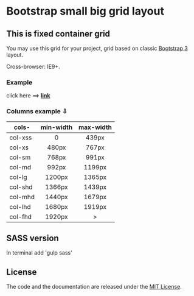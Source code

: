 # Bootstrap small big grid layout

## This is fixed container grid

You may use this grid for your project, grid based on classic <a href="https://getbootstrap.com/docs/3.3/css/#grid" target="_blank">Bootstrap 3</a> layout.

Cross-browser: IE9+.

### Example

click here ==> **[link](https://arhell.github.io/bootstrap-small-big-grid/)**

### Columns example &#8681;

| cols-   	| min-width 	| max-width 	|
|---------	|:---------:	|:---------:	|
| col-xss 	|     0     	|   439px   	|
| col-xs  	|   480px   	|   767px   	|
| col-sm  	|   768px   	|   991px   	|
| col-md  	|   992px   	|   1199px  	|
| col-lg  	|   1200px  	|   1365px  	|
| col-shd 	|   1366px  	|   1439px  	|
| col-mhd 	|   1440px  	|   1679px  	|
| col-lhd 	|   1680px  	|   1919px  	|
| col-fhd 	|   1920px  	|     >     	|

## SASS version

In terminal add 'gulp sass'

## License

The code and the documentation are released under the [MIT License](LICENSE).
